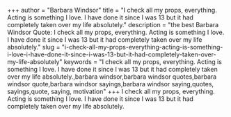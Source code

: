 +++
author = "Barbara Windsor"
title = "I check all my props, everything. Acting is something I love. I have done it since I was 13 but it had completely taken over my life absolutely."
description = "the best Barbara Windsor Quote: I check all my props, everything. Acting is something I love. I have done it since I was 13 but it had completely taken over my life absolutely."
slug = "i-check-all-my-props-everything-acting-is-something-i-love-i-have-done-it-since-i-was-13-but-it-had-completely-taken-over-my-life-absolutely"
keywords = "I check all my props, everything. Acting is something I love. I have done it since I was 13 but it had completely taken over my life absolutely.,barbara windsor,barbara windsor quotes,barbara windsor quote,barbara windsor sayings,barbara windsor saying,quotes, sayings,quote, saying, motivation"
+++
I check all my props, everything. Acting is something I love. I have done it since I was 13 but it had completely taken over my life absolutely.
